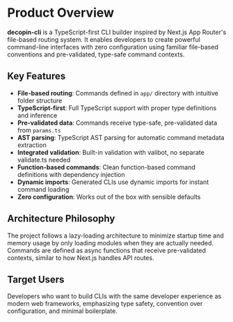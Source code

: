 # Product Overview

**decopin-cli** is a TypeScript-first CLI builder inspired by Next.js App Router's file-based routing system. It enables developers to create powerful command-line interfaces with zero configuration using familiar file-based conventions and pre-validated, type-safe command contexts.

## Key Features

- **File-based routing**: Commands defined in `app/` directory with intuitive folder structure
- **TypeScript-first**: Full TypeScript support with proper type definitions and inference
- **Pre-validated data**: Commands receive type-safe, pre-validated data from `params.ts`
- **AST parsing**: TypeScript AST parsing for automatic command metadata extraction
- **Integrated validation**: Built-in validation with valibot, no separate validate.ts needed
- **Function-based commands**: Clean function-based command definitions with dependency injection
- **Dynamic imports**: Generated CLIs use dynamic imports for instant command loading
- **Zero configuration**: Works out of the box with sensible defaults

## Architecture Philosophy

The project follows a lazy-loading architecture to minimize startup time and memory usage by only loading modules when they are actually needed. Commands are defined as async functions that receive pre-validated contexts, similar to how Next.js handles API routes.

## Target Users

Developers who want to build CLIs with the same developer experience as modern web frameworks, emphasizing type safety, convention over configuration, and minimal boilerplate.
